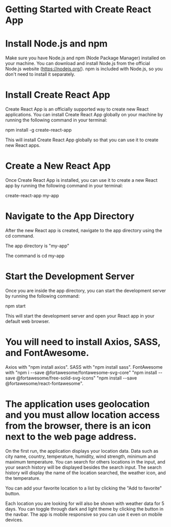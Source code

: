 # Getting Started with Create React App

# Install Node.js and npm
Make sure you have Node.js and npm (Node Package Manager) installed on your machine. You can download and install Node.js from the official Node.js website (https://nodejs.org/). npm is included with Node.js, so you don't need to install it separately.

# Install Create React App
Create React App is an officially supported way to create new React applications. You can install Create React App globally on your machine by running the following command in your terminal:

npm install -g create-react-app

This will install Create React App globally so that you can use it to create new React apps.

# Create a New React App
Once Create React App is installed, you can use it to create a new React app by running the following command in your terminal:

create-react-app my-app

# Navigate to the App Directory
After the new React app is created, navigate to the app directory using the cd command. 

The app directory is "my-app"

The command is cd my-app

# Start the Development Server
Once you are inside the app directory, you can start the development server by running the following command:

npm start

This will start the development server and open your React app in your default web browser. 

# You will need to install Axios, SASS, and FontAwesome.

Axios with "npm install axios".
SASS with "npm install sass".
FontAwesome with "npm i --save @fortawesome/fontawesome-svg-core"
                 "npm install --save @fortawesome/free-solid-svg-icons"
                 "npm install --save @fortawesome/react-fontawesome".
                 
# The application uses geolocation and you must allow location access from the browser, there is an icon next to the web page address.

On the first run, the application displays your location data. Data such as city name, country, temperature, humidity, wind strength, minimum and maximum temperature.
You can search for others locations in the input, and your search history will be displayed besides the search input. The search history will display the name of the location searched, the weather icon, and the temperature.

You can add your favorite location to a list by clicking the "Add to favorite" button.

Each location you are looking for will also be shown with weather data for 5 days.
You can toggle through dark and light theme by clicking the button in the navbar.
The app is mobile responsive so you can use it even on mobile devices.
